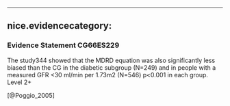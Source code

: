 
---
nice.evidencecategory: 
---

### Evidence Statement CG66ES229
The study344 showed that the MDRD equation was also significantly less biased than the CG in
the diabetic subgroup (N=249) and in people with a measured GFR <30 ml/min per 1.73m2
(N=546) p<0.001 in each group. Level 2+

[@Poggio_2005]


